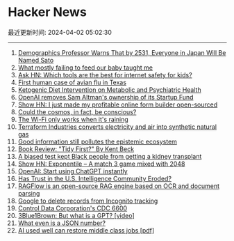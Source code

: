 # Hacker News

最近更新时间: 2024-04-02 05:02:30

--- 
1. [Demographics Professor Warns That by 2531, Everyone in Japan Will Be Named Sato](https://www.spoon-tamago.com/2531-sato-surname-problem/) 
2. [What mostly failing to feed our baby taught me](https://slate.com/human-interest/2024/01/parenting-baby-breast-milk-feeding-struggle-advice.html) 
3. [Ask HN: Which tools are the best for internet safety for kids?](https://news.ycombinator.com/item?id=39895644) 
4. [First human case of avian flu in Texas](https://www.politico.com/news/2024/04/01/first-human-avian-flu-case-texas-00149949) 
5. [Ketogenic Diet Intervention on Metabolic and Psychiatric Health](https://www.sciencedirect.com/science/article/pii/S0165178124001513) 
6. [OpenAI removes Sam Altman's ownership of its Startup Fund](https://www.reuters.com/technology/openai-removes-sam-altmans-ownership-its-startup-fund-2024-04-01/) 
7. [Show HN: I just made my profitable online form builder open-sourced](https://github.com/heyform/heyform) 
8. [Could the cosmos, in fact, be conscious?](https://www.heraldscotland.com/business_hq/24222253.mind-blowing-theory-god-may-spark-radical-new-21st-century-religion/) 
9. [The Wi-Fi only works when it's raining](https://predr.ag/blog/wifi-only-works-when-its-raining/) 
10. [Terraform Industries converts electricity and air into synthetic natural gas](https://techcrunch.com/2024/04/01/terraform-industries-converted-electricity-and-air-into-synthetic-natural-gas/) 
11. [Good information still pollutes the epistemic ecosystem](https://ronghosh.substack.com/p/good-information-still-pollutes-the) 
12. [Book Review: "Tidy First?" By Kent Beck](https://www.pathsensitive.com/2024/04/book-review-tidy-first.html) 
13. [A biased test kept Black people from getting a kidney transplant](https://apnews.com/article/kidney-transplant-race-black-inequity-bias-d4fabf2f3a47aab2fe8e18b2a5432135) 
14. [Show HN: Exponentile – A match 3 game mixed with 2048](https://www.bellika.dk/exponentile) 
15. [OpenAI: Start using ChatGPT instantly](https://openai.com/blog/start-using-chatgpt-instantly) 
16. [Has Trust in the U.S. Intelligence Community Eroded?](https://www.rand.org/pubs/research_reports/RRA864-1.html) 
17. [RAGFlow is an open-source RAG engine based on OCR and document parsing](https://github.com/infiniflow/ragflow) 
18. [Google to delete records from Incognito tracking](https://www.bbc.com/news/business-68709119) 
19. [Control Data Corporation's CDC 6600](https://chipsandcheese.com/2024/04/01/inside-control-data-corporations-cdc-6600/) 
20. [3Blue1Brown: But what is a GPT? [video]](https://www.youtube.com/watch?v=wjZofJX0v4M) 
21. [What even is a JSON number?](https://blog.trl.sn/blog/what-is-a-json-number/) 
22. [AI used well can restore middle class jobs [pdf]](https://www.nber.org/system/files/working_papers/w32140/w32140.pdf) 
